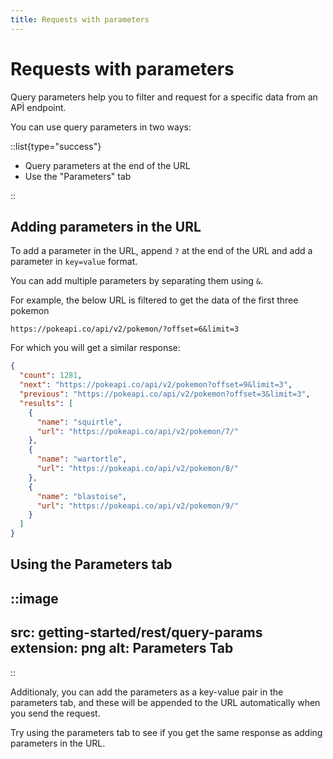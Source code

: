 ```yaml
---
title: Requests with parameters
---
```


# Requests with parameters

Query parameters help you to filter and request for a specific data from an APÌ endpoint.

You can use query parameters in two ways:

::list{type="success"}

- Query parameters at the end of the URL
- Use the "Parameters" tab

::

## Adding parameters in the URL

To add a parameter in the URL, append `?` at the end of the URL and add a parameter in `key=value` format.

You can add multiple parameters by separating them using `&`.

For example, the below URL is filtered to get the data of the first three pokemon

```text
https://pokeapi.co/api/v2/pokemon/?offset=6&limit=3
```

For which you will get a similar response:

```json
{
  "count": 1281,
  "next": "https://pokeapi.co/api/v2/pokemon?offset=9&limit=3",
  "previous": "https://pokeapi.co/api/v2/pokemon?offset=3&limit=3",
  "results": [
    {
      "name": "squirtle",
      "url": "https://pokeapi.co/api/v2/pokemon/7/"
    },
    {
      "name": "wartortle",
      "url": "https://pokeapi.co/api/v2/pokemon/8/"
    },
    {
      "name": "blastoise",
      "url": "https://pokeapi.co/api/v2/pokemon/9/"
    }
  ]
}
```

## Using the Parameters tab

::image
---
src: getting-started/rest/query-params
extension: png
alt: Parameters Tab
---
::

Additionaly, you can add the parameters as a key-value pair in the parameters tab, and these will be appended to the URL automatically when you send the request.

Try using the parameters tab to see if you get the same response as adding parameters in the URL.
